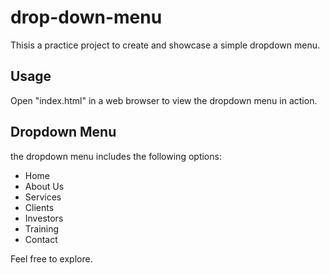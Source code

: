 # drop-down-menu
Thisis a practice project to create and showcase a simple dropdown menu.
## Usage
Open "index.html" in a web browser to view the dropdown menu in action.
## Dropdown Menu
the dropdown menu includes the following options:
- Home
- About Us
- Services
- Clients
- Investors
- Training
- Contact

Feel free to explore.
